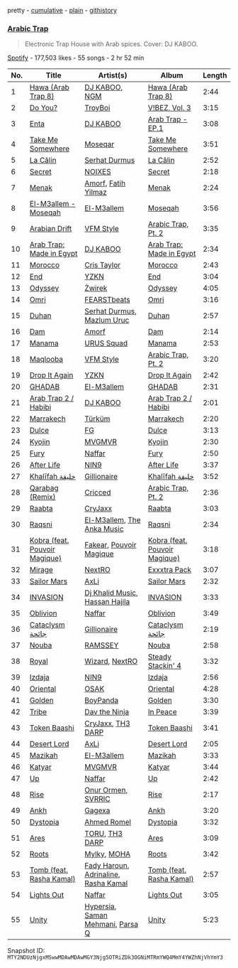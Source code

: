 pretty - [cumulative](/playlists/cumulative/37i9dQZF1DXcC6YLqj8ET8.md) - [plain](/playlists/plain/37i9dQZF1DXcC6YLqj8ET8) - [githistory](https://github.githistory.xyz/mackorone/spotify-playlist-archive/blob/main/playlists/plain/37i9dQZF1DXcC6YLqj8ET8)

### [Arabic Trap](https://open.spotify.com/playlist/37i9dQZF1DXcC6YLqj8ET8)

> Electronic Trap House with Arab spices\. Cover: DJ KABOO.

[Spotify](https://open.spotify.com/user/spotify) - 177,503 likes - 55 songs - 2 hr 52 min

| No. | Title | Artist(s) | Album | Length |
|---|---|---|---|---|
| 1 | [Hawa \(Arab Trap 8\)](https://open.spotify.com/track/1WzCTw3PIv4oWwxW57VIbW) | [DJ KABOO](https://open.spotify.com/artist/4XL8KSBe0v3k483R9Tv49Q), [NGM](https://open.spotify.com/artist/2VsF2NWvL9ZA1IT2Ubpmjn) | [Hawa \(Arab Trap 8\)](https://open.spotify.com/album/77tT5i4ifAjyCmt4SgDqnH) | 2:44 |
| 2 | [Do You?](https://open.spotify.com/track/0tAFy8LVdMQgW6A6Nq7olS) | [TroyBoi](https://open.spotify.com/artist/0tvpihdAsKiNnP6sWS3jUI) | [V!BEZ, Vol\. 3](https://open.spotify.com/album/6pT3v18olmBZkDTm6gj7eW) | 3:15 |
| 3 | [Enta](https://open.spotify.com/track/1mRSA7bk3iEvAyKLXHL7bi) | [DJ KABOO](https://open.spotify.com/artist/4XL8KSBe0v3k483R9Tv49Q) | [Arab Trap \- EP.1](https://open.spotify.com/album/3dQpnLxtGSzIRi7TEA8MzC) | 3:08 |
| 4 | [Take Me Somewhere](https://open.spotify.com/track/4oROs33LZUAcUrW7PDDPUB) | [Moseqar](https://open.spotify.com/artist/5fHVckjK8GV0abZUYPt3kH) | [Take Me Somewhere](https://open.spotify.com/album/4DMUUXkTlx27BqVTk5tdlY) | 3:51 |
| 5 | [La Câlin](https://open.spotify.com/track/2nLeVfLE8t3hzHhXkZ6Ez2) | [Serhat Durmus](https://open.spotify.com/artist/1R2iRWvuwwokMKGHirNGTD) | [La Câlin](https://open.spotify.com/album/3ME8PxSnIu3dwxdCgoP4KF) | 2:52 |
| 6 | [Secret](https://open.spotify.com/track/3pssrlLEYML2bdUvvfTc3B) | [NOIXES](https://open.spotify.com/artist/4YeITwoqeIks45gELm488B) | [Secret](https://open.spotify.com/album/2YYYXlp6a5nga72Qaf5TOH) | 2:18 |
| 7 | [Menak](https://open.spotify.com/track/1nV0TB9uFkTezilYtVNLhH) | [Amorf](https://open.spotify.com/artist/235rIOpga6eYnAP03JD444), [Fatih Yilmaz](https://open.spotify.com/artist/0lxzzzW6U4V4vfRnsl4Z9n) | [Menak](https://open.spotify.com/album/0hYHq4A1BtfFXJKwpzt8na) | 2:24 |
| 8 | [El\-M3allem \- Moseqah](https://open.spotify.com/track/6G56HoNH8vgM5d0M8jmtSH) | [El\-M3allem](https://open.spotify.com/artist/7df2YdmQZRI6KvN3aowOMW) | [Moseqah](https://open.spotify.com/album/52xKCcZzaZZdgRuuHmaVlj) | 3:56 |
| 9 | [Arabian Drift](https://open.spotify.com/track/5qNdv1WPksgm2F87wzznPi) | [VFM Style](https://open.spotify.com/artist/4ulXFvFK1pjsKvk61NQtPF) | [Arabic Trap, Pt\. 2](https://open.spotify.com/album/3ssgRjMtcAE8F2pJhZ8MGk) | 3:35 |
| 10 | [Arab Trap: Made in Egypt](https://open.spotify.com/track/2DBU3G7bYWcLKxKNtsXJ5h) | [DJ KABOO](https://open.spotify.com/artist/4XL8KSBe0v3k483R9Tv49Q) | [Arab Trap: Made in Egypt](https://open.spotify.com/album/2ZYdkTjXsKXajkPiwUTgQ7) | 2:34 |
| 11 | [Morocco](https://open.spotify.com/track/19pxMtNvRkNPYqoaCtCR5l) | [Cris Taylor](https://open.spotify.com/artist/35IHRUK5Kx426lQ2KeIB0o) | [Morocco](https://open.spotify.com/album/1kP5zGZ3TdujqaBRgzp3FQ) | 2:43 |
| 12 | [End](https://open.spotify.com/track/6oT2r8c9cKa1ZrYcRuB0Xy) | [YZKN](https://open.spotify.com/artist/7mU3kpBBx4OCYdNJhjcKxy) | [End](https://open.spotify.com/album/1qQTP9rtzw3KB2JmacJzJD) | 3:04 |
| 13 | [Odyssey](https://open.spotify.com/track/3NaqIHRX07ZRWRGCMU7KNm) | [Żwirek](https://open.spotify.com/artist/4PCOizPKIqh6TnlGcx3mDb) | [Odyssey](https://open.spotify.com/album/7s5B41oZCupzZr5XnXge3g) | 4:05 |
| 14 | [Omri](https://open.spotify.com/track/33XbI355jYdBpCabA0wp6U) | [FEARSTbeats](https://open.spotify.com/artist/4MhTe1Q9Y811m4EjaTbf2w) | [Omri](https://open.spotify.com/album/56vp0qNFa0zIsdW7D2iaUL) | 3:16 |
| 15 | [Duhan](https://open.spotify.com/track/7w749aVZCoiZZwxhMLslw5) | [Serhat Durmus](https://open.spotify.com/artist/1R2iRWvuwwokMKGHirNGTD), [Mazlum Uruc](https://open.spotify.com/artist/6SyaPdwoTrMGsWOsqeb5Av) | [Duhan](https://open.spotify.com/album/2rkrJKi74QsaWlV1ECTdEY) | 2:57 |
| 16 | [Dam](https://open.spotify.com/track/6rPiKdPNCMmjRoSkHDxu8G) | [Amorf](https://open.spotify.com/artist/235rIOpga6eYnAP03JD444) | [Dam](https://open.spotify.com/album/3u0OvKGvYRQhn0ICKs5iOQ) | 2:14 |
| 17 | [Manama](https://open.spotify.com/track/2IiNgBjUpVl06PPgjhTP2x) | [URUS Squad](https://open.spotify.com/artist/2bRnKEAk11EOei6FppGcto) | [Manama](https://open.spotify.com/album/585HAjkmk1LL2ceEdzOCQm) | 2:53 |
| 18 | [Maqlooba](https://open.spotify.com/track/2APpdfoLJELmv3sh8T4Ve8) | [VFM Style](https://open.spotify.com/artist/4ulXFvFK1pjsKvk61NQtPF) | [Arabic Trap, Pt\. 2](https://open.spotify.com/album/3ssgRjMtcAE8F2pJhZ8MGk) | 3:20 |
| 19 | [Drop It Again](https://open.spotify.com/track/3PUjFJPKqz1j5MHV0MihsW) | [YZKN](https://open.spotify.com/artist/7mU3kpBBx4OCYdNJhjcKxy) | [Drop It Again](https://open.spotify.com/album/2DTyk0x1qem3lw71ZWVo9Q) | 2:42 |
| 20 | [GHADAB](https://open.spotify.com/track/5xY9zklrXn7jmdJYJIXQDU) | [El\-M3allem](https://open.spotify.com/artist/7df2YdmQZRI6KvN3aowOMW) | [GHADAB](https://open.spotify.com/album/3CJnkIETq3FgJVHyfSSQZG) | 2:31 |
| 21 | [Arab Trap 2 / Habibi](https://open.spotify.com/track/4tDlB4iuEuXaVOcDVh9N9v) | [DJ KABOO](https://open.spotify.com/artist/4XL8KSBe0v3k483R9Tv49Q) | [Arab Trap 2 / Habibi](https://open.spotify.com/album/2lItbZXFxyql2Y2brBCiba) | 2:01 |
| 22 | [Marrakech](https://open.spotify.com/track/42bzfcGVgYcpjo2kebQZXh) | [Türküm](https://open.spotify.com/artist/6OmEJA1myxyRYNgU016xHY) | [Marrakech](https://open.spotify.com/album/7xQd6Ieb1fD6prQWJyOGbv) | 2:20 |
| 23 | [Dulce](https://open.spotify.com/track/6pROMUI7CBvoe6zhP85OjV) | [FG](https://open.spotify.com/artist/7dGG5t1lq8eRel7cRvLj0F) | [Dulce](https://open.spotify.com/album/01f58ABTNjb0quUNprou4v) | 3:13 |
| 24 | [Kyojin](https://open.spotify.com/track/3G6fFwzSObu9BS5XhkJzWA) | [MVGMVR](https://open.spotify.com/artist/4awPepWH6Qom61mJvUCe3u) | [Kyojin](https://open.spotify.com/album/4YQ0JrLRfkX96ssIe2mylq) | 2:30 |
| 25 | [Fury](https://open.spotify.com/track/7M5p4AmILcIdq6oGJuQd4f) | [Naffar](https://open.spotify.com/artist/3QIEbSFF0qzlYo0EDcr7r9) | [Fury](https://open.spotify.com/album/2yi1kgX5WPvyb6S37ujxDW) | 2:50 |
| 26 | [After Life](https://open.spotify.com/track/6f3C47PALxUOq7VjRSyx7M) | [NIN9](https://open.spotify.com/artist/0DJeag58upLxC4iA5Ju7MO) | [After Life](https://open.spotify.com/album/3mibBHWq5uBgzJnWGWtXgZ) | 3:37 |
| 27 | [Khalīfah خليفة](https://open.spotify.com/track/6Tug6cAjUEfmKJvvrJcauP) | [Gillionaire](https://open.spotify.com/artist/74rsMLFnDYIf54HLWuKAty) | [Khalīfah خليفة](https://open.spotify.com/album/69U97qF3lUP5SUFSwzkbIV) | 3:52 |
| 28 | [Qarabag \(Remix\)](https://open.spotify.com/track/6AyqrV9DSKFmEqZxjjnh7E) | [Cricced](https://open.spotify.com/artist/535cving7nSQvOkrzJSKFy) | [Arabic Trap, Pt\. 2](https://open.spotify.com/album/3ssgRjMtcAE8F2pJhZ8MGk) | 2:36 |
| 29 | [Raabta](https://open.spotify.com/track/2IEzElQ5KAtXDoJAGixG2R) | [CryJaxx](https://open.spotify.com/artist/4FidvjA9dxE6bhpHGC6ns9) | [Raabta](https://open.spotify.com/album/3V1Oc07lftQBCVzijCE01A) | 3:03 |
| 30 | [Raqsni](https://open.spotify.com/track/0sVmHjhJDCR8BCh2dwWRjb) | [El\-M3allem](https://open.spotify.com/artist/7df2YdmQZRI6KvN3aowOMW), [The Anka Music](https://open.spotify.com/artist/5YXi3lEh6AvClD3yzgsRdR) | [Raqsni](https://open.spotify.com/album/3SnQhoe2qBBiB8k9ZFUbde) | 2:34 |
| 31 | [Kobra \(feat\. Pouvoir Magique\)](https://open.spotify.com/track/6JTUikvtPRHUhcg0K3eXid) | [Fakear](https://open.spotify.com/artist/4eFImh8D3F15dtZk0JQlpT), [Pouvoir Magique](https://open.spotify.com/artist/6jOzYw2JWxujmMIwwiAaEA) | [Kobra \(feat\. Pouvoir Magique\)](https://open.spotify.com/album/3TOeBRsAVOjxnP2bGU5aWx) | 3:18 |
| 32 | [Mirage](https://open.spotify.com/track/4oY2lR2vLjNGn3ltjHZQGK) | [NextRO](https://open.spotify.com/artist/6Y63ciwphfXsHoWQOur7gq) | [Exxxtra Pack](https://open.spotify.com/album/4HPPW1pl0kBnnpDHtpoPs8) | 3:07 |
| 33 | [Sailor Mars](https://open.spotify.com/track/38n8scVMRubWOn1rIN2hfr) | [AxLi](https://open.spotify.com/artist/2C0w7wd8qZseBpEtfYPL56) | [Sailor Mars](https://open.spotify.com/album/4Ql6PbVf1kgd4g22lWdgf7) | 2:32 |
| 34 | [INVASION](https://open.spotify.com/track/32ab08QJ6UyJKqtCZNqiTh) | [Dj Khalid Music](https://open.spotify.com/artist/5iu1vM00YZHexw3A8dCdkt), [Hassan Hajila](https://open.spotify.com/artist/5HOFVs3MrexrlD9Vgapn54) | [INVASION](https://open.spotify.com/album/2zua6hf4PwprRmsUaS1ooj) | 3:33 |
| 35 | [Oblivion](https://open.spotify.com/track/03Rac7rITePpSgheEsFoMz) | [Naffar](https://open.spotify.com/artist/3QIEbSFF0qzlYo0EDcr7r9) | [Oblivion](https://open.spotify.com/album/396e5sssz75hqSyu6lg2BH) | 3:49 |
| 36 | [Cataclysm جائحة](https://open.spotify.com/track/55DEy5jBZJcm75JpGZTlyC) | [Gillionaire](https://open.spotify.com/artist/74rsMLFnDYIf54HLWuKAty) | [Cataclysm جائحة](https://open.spotify.com/album/5cO6vLIAow8tq0YX4NiD4I) | 2:19 |
| 37 | [Nouba](https://open.spotify.com/track/1mlJgASSQPfbhryiYlgbTg) | [RAMSSEY](https://open.spotify.com/artist/7etLZ7TIK2RgDuArlZfCRk) | [Nouba](https://open.spotify.com/album/4rwwa6ZVK3K8MuGbopfXi7) | 2:58 |
| 38 | [Royal](https://open.spotify.com/track/7uU2778ZAltQTEFcwUmydt) | [Wizard](https://open.spotify.com/artist/1XU1ToFmD2t1nbuh5T6QB3), [NextRO](https://open.spotify.com/artist/6Y63ciwphfXsHoWQOur7gq) | [Steady Stackin' 4](https://open.spotify.com/album/2AqCYSOBNAyLB9Y6nzKc0M) | 3:32 |
| 39 | [Izdaja](https://open.spotify.com/track/2oUAGVmjS4FMaHKxa7KQDh) | [NIN9](https://open.spotify.com/artist/0DJeag58upLxC4iA5Ju7MO) | [Izdaja](https://open.spotify.com/album/4JHBVlegmR6YPQxnGKuSTA) | 2:56 |
| 40 | [Oriental](https://open.spotify.com/track/1C3PeqYtCFVFxUBdFZoxeT) | [OSAK](https://open.spotify.com/artist/7E52EFOelXp541PpFcbtrf) | [Oriental](https://open.spotify.com/album/3L45kcBwrsdrjQDiNdHEqk) | 4:28 |
| 41 | [Golden](https://open.spotify.com/track/6gItxgLiMUYV5n3ityPec4) | [BoyPanda](https://open.spotify.com/artist/5ef7ha77ippshsIdZzGnaN) | [Golden](https://open.spotify.com/album/214Aa5BZhPB2AUbXmBx59S) | 3:30 |
| 42 | [Tribe](https://open.spotify.com/track/3A1fJKVctpV28WnnW5xOsX) | [Dav the Ninja](https://open.spotify.com/artist/0Ddd55lzvz41th2dA7Limg) | [In Peace](https://open.spotify.com/album/6c1b7pIkqXWuE5HqGOXj7p) | 3:39 |
| 43 | [Token Baashi](https://open.spotify.com/track/7h9VoaEs3hH1nzgZPIw7lN) | [CryJaxx](https://open.spotify.com/artist/4FidvjA9dxE6bhpHGC6ns9), [TH3 DARP](https://open.spotify.com/artist/10W6SIbkGGVlY8yYrUxwmw) | [Token Baashi](https://open.spotify.com/album/3F5ICoYWkN5wbpMy2AICde) | 3:41 |
| 44 | [Desert Lord](https://open.spotify.com/track/4is2MePvKHSLOLmCEjTT0L) | [AxLi](https://open.spotify.com/artist/2C0w7wd8qZseBpEtfYPL56) | [Desert Lord](https://open.spotify.com/album/2v5mYReoKsPOoG5QCSTDbK) | 2:05 |
| 45 | [Mazikah](https://open.spotify.com/track/0fkbXZEqvcaJipXpgsKXBn) | [El\-M3allem](https://open.spotify.com/artist/7df2YdmQZRI6KvN3aowOMW) | [Mazikah](https://open.spotify.com/album/1N4z2tg7JhxoUqjNn7pJIt) | 3:33 |
| 46 | [Katyar](https://open.spotify.com/track/3CrDFdN7MKM3Mx9T3znBts) | [MVGMVR](https://open.spotify.com/artist/4awPepWH6Qom61mJvUCe3u) | [Katyar](https://open.spotify.com/album/5DYELPV7UQqMHVJ4JxaYhQ) | 3:44 |
| 47 | [Up](https://open.spotify.com/track/3aQ1FibqovngIl7WmQYgWC) | [Naffar](https://open.spotify.com/artist/3QIEbSFF0qzlYo0EDcr7r9) | [Up](https://open.spotify.com/album/40FRIOXfDACAYFUMrygBxW) | 2:42 |
| 48 | [Rise](https://open.spotify.com/track/06VL0LPGJodM9Kq7j2mpcu) | [Onur Ormen](https://open.spotify.com/artist/45YI93cvo54OYOBHiNI9zL), [SVRRIC](https://open.spotify.com/artist/0itkMyNqHAzIlNwOmmET1E) | [Rise](https://open.spotify.com/album/6TfsBtepltkzcQIKSSkXnF) | 2:17 |
| 49 | [Ankh](https://open.spotify.com/track/4qg5zuCvEWTeOb3ON0qLuc) | [Gagexa](https://open.spotify.com/artist/5voQQxmOq6cYSOmXBHVg1y) | [Ankh](https://open.spotify.com/album/6Sz6N6aIGSh7R4pGfmVpD3) | 3:20 |
| 50 | [Dystopia](https://open.spotify.com/track/25N0bGioFvZgujpnpYH4qV) | [Ahmed Romel](https://open.spotify.com/artist/5hp5V0IfVuZWmYeUqomqEs) | [Dystopia](https://open.spotify.com/album/2OkBDPfWUdeDjsWumFazvZ) | 3:32 |
| 51 | [Ares](https://open.spotify.com/track/09Ltdtsh3FFIGAppCJj0HD) | [TORU](https://open.spotify.com/artist/7nKMI2etaVYFW6r9cTXKto), [TH3 DARP](https://open.spotify.com/artist/10W6SIbkGGVlY8yYrUxwmw) | [Ares](https://open.spotify.com/album/6ITmhXGA9NdbKI60F9N8Cx) | 3:09 |
| 52 | [Roots](https://open.spotify.com/track/5yzeZjp8PxHLaYA2T2Id2i) | [Mylky](https://open.spotify.com/artist/1z4ZloK1NRO7W0Dp10G5k2), [MOHA](https://open.spotify.com/artist/3BIZZwkg3BMGyVkwROZ5qK) | [Roots](https://open.spotify.com/album/6tFnOVf3erhYEsp5FyUwXH) | 3:42 |
| 53 | [Tomb \(feat\. Rasha Kamal\)](https://open.spotify.com/track/1VDWeFIMVzEtosr7g8nlNA) | [Fady Haroun](https://open.spotify.com/artist/1D2jk1MgsTms2iiJgNRXdV), [Adrinaline](https://open.spotify.com/artist/3v3DkyxS6vk3Je2Uk1unJn), [Rasha Kamal](https://open.spotify.com/artist/5iLDAAxXFGVIrUO0l77i8X) | [Tomb \(feat\. Rasha Kamal\)](https://open.spotify.com/album/4aifbVzyNA4yp2ENybRQFX) | 2:57 |
| 54 | [Lights Out](https://open.spotify.com/track/7DKBMH4BQ18GAWYtqpjGhE) | [Naffar](https://open.spotify.com/artist/3QIEbSFF0qzlYo0EDcr7r9) | [Lights Out](https://open.spotify.com/album/0y2PgWYSdanYnwxSmIW64U) | 3:05 |
| 55 | [Unity](https://open.spotify.com/track/21YIVa2yIkwPXAQ7HxheUF) | [Hypersia](https://open.spotify.com/artist/0J7xP06wlFNZdFuSyev5jp), [Saman Mehmani](https://open.spotify.com/artist/37E7gpurZftsqEvqXkflz6), [Parsa Q](https://open.spotify.com/artist/3zmGD72DUHMMrySR1cnGZZ) | [Unity](https://open.spotify.com/album/62S1qNPlGk3XgbeeTFckkN) | 5:23 |

Snapshot ID: `MTY2NDUzNjgxMSwwMDAwMDAwMGY3Njg5OTRiZDk3OGNiMTRmYWQ4MmY4YWZhNjVhYmY3`
